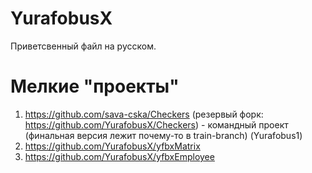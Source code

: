 # YurafobusX
Приветсвенный файл на русском.
# Мелкие "проекты"
1. https://github.com/sava-cska/Checkers (резервый форк: https://github.com/YurafobusX/Checkers) - командный проект (финальная версия лежит почему-то в train-branch) (Yurafobus1)
2. https://github.com/YurafobusX/yfbxMatrix
3. https://github.com/YurafobusX/yfbxEmployee
